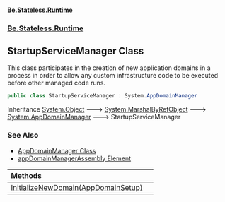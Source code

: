 #### [Be.Stateless.Runtime](README.md 'README')
### [Be.Stateless.Runtime](Be.Stateless.Runtime.md 'Be.Stateless.Runtime')

## StartupServiceManager Class

This class participates in the creation of new application domains in a process in order to allow any custom
infrastructure code to be executed before other managed code runs.

```csharp
public class StartupServiceManager : System.AppDomainManager
```

Inheritance [System.Object](https://docs.microsoft.com/en-us/dotnet/api/System.Object 'System.Object') &#129106; [System.MarshalByRefObject](https://docs.microsoft.com/en-us/dotnet/api/System.MarshalByRefObject 'System.MarshalByRefObject') &#129106; [System.AppDomainManager](https://docs.microsoft.com/en-us/dotnet/api/System.AppDomainManager 'System.AppDomainManager') &#129106; StartupServiceManager

### See Also
- [AppDomainManager Class](https://docs.microsoft.com/en-us/dotnet/api/system.appdomainmanager 'https://docs.microsoft.com/en-us/dotnet/api/system.appdomainmanager')
- [appDomainManagerAssembly Element](https://docs.microsoft.com/en-us/dotnet/framework/configure-apps/file-schema/runtime/appdomainmanagerassembly-element 'https://docs.microsoft.com/en-us/dotnet/framework/configure-apps/file-schema/runtime/appdomainmanagerassembly-element')

| Methods | |
| :--- | :--- |
| [InitializeNewDomain(AppDomainSetup)](StartupServiceManager.InitializeNewDomain(AppDomainSetup).md 'Be.Stateless.Runtime.StartupServiceManager.InitializeNewDomain(System.AppDomainSetup)') | |
